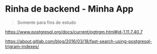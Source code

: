 # Rinha de backend - Minha App

> Somente para fins de estudo

https://www.postgresql.org/docs/current/pgtrgm.html#id-1.11.7.40.7

https://about.gitlab.com/blog/2016/03/18/fast-search-using-postgresql-trigram-indexes/